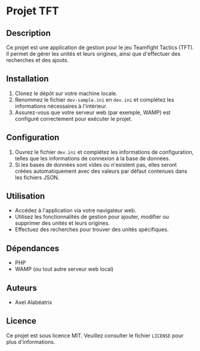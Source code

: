 # Projet TFT

## Description

Ce projet est une application de gestion pour le jeu Teamfight Tactics (TFT). Il permet de gérer les unités et leurs origines, ainsi que d'effectuer des recherches et des ajouts.

## Installation

1. Clonez le dépôt sur votre machine locale.
2. Renommez le fichier `dev-sample.ini` en `dev.ini` et complétez les informations nécessaires à l'intérieur.
3. Assurez-vous que votre serveur web (par exemple, WAMP) est configuré correctement pour exécuter le projet.

## Configuration

1. Ouvrez le fichier `dev.ini` et complétez les informations de configuration, telles que les informations de connexion à la base de données.
2. Si les bases de données sont vides ou n'existent pas, elles seront créées automatiquement avec des valeurs par défaut contenues dans les fichiers JSON.

## Utilisation

- Accédez à l'application via votre navigateur web.
- Utilisez les fonctionnalités de gestion pour ajouter, modifier ou supprimer des unités et leurs origines.
- Effectuez des recherches pour trouver des unités spécifiques.

## Dépendances

- PHP
- WAMP (ou tout autre serveur web local)

## Auteurs

- Axel Alabéatrix

## Licence

Ce projet est sous licence MIT. Veuillez consulter le fichier `LICENSE` pour plus d'informations.